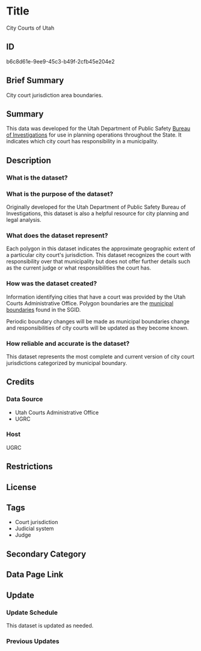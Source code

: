 # Title

City Courts of Utah

## ID

b6c8d61e-9ee9-45c3-b49f-2cfb45e204e2

## Brief Summary

City court jurisdiction area boundaries.

## Summary

This data was developed for the Utah Department of Public Safety [Bureau of Investigations](https://sbi.utah.gov/) for use in planning operations throughout the State. It indicates which city court has responsibility in a municipality.

## Description

### What is the dataset?

### What is the purpose of the dataset?

Originally developed for the Utah Department of Public Safety Bureau of Investigations, this dataset is also a helpful resource for city planning and legal analysis.

### What does the dataset represent?

Each polygon in this dataset indicates the approximate geographic extent of a particular city court's jurisdiction. This dataset recognizes the court with responsibility over that municipality but does not offer further details such as the current judge or what responsibilities the court has.

### How was the dataset created?

Information identifying cities that have a court was provided by the Utah Courts Administrative Office. Polygon boundaries are the [municipal boundaries](https://gis.utah.gov/products/sgid/boundaries/municipal/) found in the SGID.

Periodic boundary changes will be made as municipal boundaries change and responsibilities of city courts will be updated as they become known.

### How reliable and accurate is the dataset?

This dataset represents the most complete and current version of city court jurisdictions categorized by municipal boundary. 

## Credits

### Data Source

- Utah Courts Administrative Office
- UGRC

### Host

UGRC

## Restrictions

## License

## Tags

- Court jurisdiction
- Judicial system
- Judge

## Secondary Category

## Data Page Link

## Update

### Update Schedule

This dataset is updated as needed.

### Previous Updates
